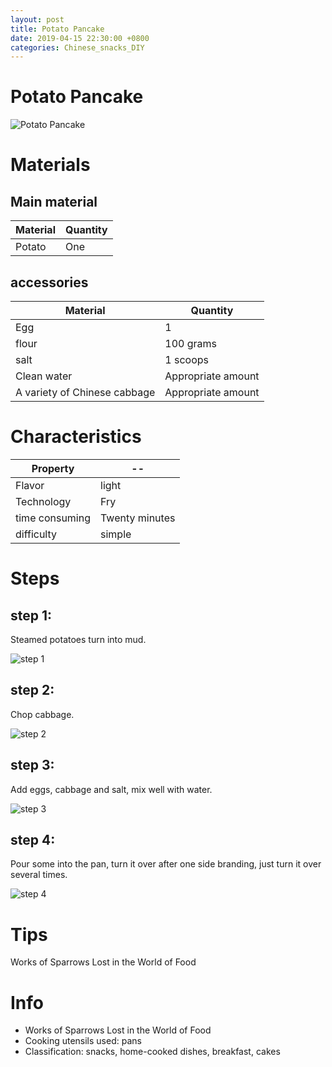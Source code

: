 ```yaml
---
layout: post
title: Potato Pancake
date: 2019-04-15 22:30:00 +0800
categories: Chinese_snacks_DIY
---
```


# Potato Pancake

![Potato Pancake]({{site.baseurl}}/img/412834/412834.jpg)

# Materials


## Main material

Material|Quantity
--|--
Potato|One

## accessories

Material|Quantity
--|--
Egg|1
flour|100 grams
salt|1 scoops
Clean water|Appropriate amount
A variety of Chinese cabbage|Appropriate amount

# Characteristics

Property|--
--|--
Flavor|light
Technology|Fry
time consuming|Twenty minutes
difficulty|simple

# Steps

## step 1:

Steamed potatoes turn into mud.

![step 1]({{site.baseurl}}/img/412834/1.jpg)

## step 2:

Chop cabbage.

![step 2]({{site.baseurl}}/img/412834/2.jpg)

## step 3:

Add eggs, cabbage and salt, mix well with water.

![step 3]({{site.baseurl}}/img/412834/3.jpg)

## step 4:

Pour some into the pan, turn it over after one side branding, just turn it over several times.

![step 4]({{site.baseurl}}/img/412834/4.jpg)

# Tips

Works of Sparrows Lost in the World of Food

# Info

- Works of Sparrows Lost in the World of Food
- Cooking utensils used: pans
- Classification: snacks, home-cooked dishes, breakfast, cakes